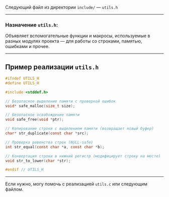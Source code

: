 Следующий файл из директории `include/` — `utils.h`

---

### Назначение `utils.h`:

Объявляет вспомогательные функции и макросы, используемые в разных модулях проекта — для работы со строками, памятью, ошибками и прочее.

---

## Пример реализации `utils.h`

```c
#ifndef UTILS_H
#define UTILS_H

#include <stddef.h>

// Безопасное выделение памяти с проверкой ошибок
void* safe_malloc(size_t size);

// Безопасное освобождение памяти
void safe_free(void *ptr);

// Копирование строки с выделением памяти (возвращает новый буфер)
char* str_duplicate(const char *src);

// Проверка равенства строк (NULL-safe)
int str_equal(const char *a, const char *b);

// Конвертация строки в нижний регистр (модифицирует строку на месте)
void str_to_lower(char *str);

#endif // UTILS_H
```

---

Если нужно, могу помочь с реализацией `utils.c` или следующим файлом.

